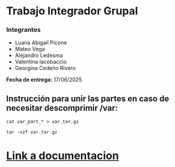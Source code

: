 # Trabajo Integrador Grupal

### Integrantes
- Luana Abigail Picone
- Mateo Vega
- Alejandro Ledesma
- Valentina Iacobaccio
- Georgina Cedeño Rivero

  
**Fecha de entrega:** 17/06/2025

## Instrucción para unir las partes en caso de necesitar descomprimir /var:
`cat var_part_* > var.tar.gz`

`tar -xzf var.tar.gz`

#  [Link a documentacion](https://docs.google.com/document/d/1oLIltFAps3F8CsizQhLE1qi74SSBa0PwNydHHDXlsQc/edit?tab=t.0#heading=h.1ien7k6a569l)
